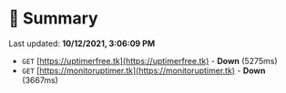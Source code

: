 # 📖 Summary
Last updated: **10/12/2021, 3:06:09 PM**

- `GET` [https://uptimerfree.tk](https://uptimerfree.tk) - **Down** (5275ms)
- `GET` [https://monitoruptimer.tk](https://monitoruptimer.tk) - **Down** (3667ms)
